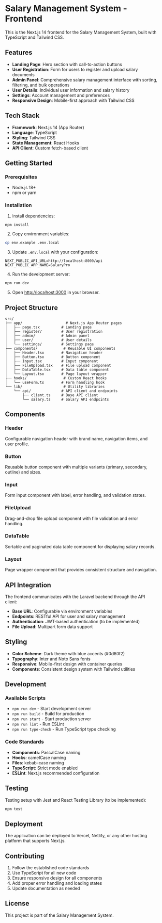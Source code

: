 # Salary Management System - Frontend

This is the Next.js 14 frontend for the Salary Management System, built with TypeScript and Tailwind CSS.

## Features

- **Landing Page**: Hero section with call-to-action buttons
- **User Registration**: Form for users to register and upload salary documents
- **Admin Panel**: Comprehensive salary management interface with sorting, filtering, and bulk operations
- **User Details**: Individual user information and salary history
- **Settings**: Account management and preferences
- **Responsive Design**: Mobile-first approach with Tailwind CSS

## Tech Stack

- **Framework**: Next.js 14 (App Router)
- **Language**: TypeScript
- **Styling**: Tailwind CSS
- **State Management**: React Hooks
- **API Client**: Custom fetch-based client

## Getting Started

### Prerequisites

- Node.js 18+ 
- npm or yarn

### Installation

1. Install dependencies:
```bash
npm install
```

2. Copy environment variables:
```bash
cp env.example .env.local
```

3. Update `.env.local` with your configuration:
```env
NEXT_PUBLIC_API_URL=http://localhost:8000/api
NEXT_PUBLIC_APP_NAME=SalaryPro
```

4. Run the development server:
```bash
npm run dev
```

5. Open [http://localhost:3000](http://localhost:3000) in your browser.

## Project Structure

```
src/
├── app/                    # Next.js App Router pages
│   ├── page.tsx          # Landing page
│   ├── register/         # User registration
│   ├── admin/            # Admin panel
│   ├── user/             # User details
│   └── settings/         # Settings page
├── components/            # Reusable UI components
│   ├── Header.tsx        # Navigation header
│   ├── Button.tsx        # Button component
│   ├── Input.tsx         # Input component
│   ├── FileUpload.tsx    # File upload component
│   ├── DataTable.tsx     # Data table component
│   └── Layout.tsx        # Page layout wrapper
├── hooks/                 # Custom React hooks
│   └── useForm.ts        # Form handling hook
└── lib/                   # Utility libraries
    └── api/              # API client and endpoints
        ├── client.ts     # Base API client
        └── salary.ts     # Salary API endpoints
```

## Components

### Header
Configurable navigation header with brand name, navigation items, and user profile.

### Button
Reusable button component with multiple variants (primary, secondary, outline) and sizes.

### Input
Form input component with label, error handling, and validation states.

### FileUpload
Drag-and-drop file upload component with file validation and error handling.

### DataTable
Sortable and paginated data table component for displaying salary records.

### Layout
Page wrapper component that provides consistent structure and navigation.

## API Integration

The frontend communicates with the Laravel backend through the API client:

- **Base URL**: Configurable via environment variables
- **Endpoints**: RESTful API for user and salary management
- **Authentication**: JWT-based authentication (to be implemented)
- **File Upload**: Multipart form data support

## Styling

- **Color Scheme**: Dark theme with blue accents (#0d80f2)
- **Typography**: Inter and Noto Sans fonts
- **Responsive**: Mobile-first design with container queries
- **Components**: Consistent design system with Tailwind utilities

## Development

### Available Scripts

- `npm run dev` - Start development server
- `npm run build` - Build for production
- `npm run start` - Start production server
- `npm run lint` - Run ESLint
- `npm run type-check` - Run TypeScript type checking

### Code Standards

- **Components**: PascalCase naming
- **Hooks**: camelCase naming
- **Files**: kebab-case naming
- **TypeScript**: Strict mode enabled
- **ESLint**: Next.js recommended configuration

## Testing

Testing setup with Jest and React Testing Library (to be implemented):

```bash
npm test
```

## Deployment

The application can be deployed to Vercel, Netlify, or any other hosting platform that supports Next.js.

## Contributing

1. Follow the established code standards
2. Use TypeScript for all new code
3. Ensure responsive design for all components
4. Add proper error handling and loading states
5. Update documentation as needed

## License

This project is part of the Salary Management System.
